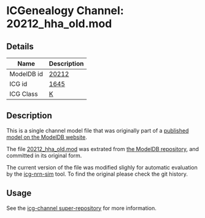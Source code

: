 # ICGenealogy Channel: 20212\_hha\_old.mod

## Details

Name | Description
---- | -----------
ModelDB id | [20212](http://senselab.med.yale.edu/ModelDB/ShowModel.cshtml?model=20212)
ICG id | [1645](http://icg.neurotheory.ox.ac.uk/channels/1/1645)
ICG Class | [K](http://icg.neurotheory.ox.ac.uk/channels/1)

## Description

This is a single channel model file that was originally part of a [published model on the ModelDB website](http://senselab.med.yale.edu/ModelDB/ShowModel.cshtml?model=20212).


The file [20212\_hha\_old.mod](20212_hha_old.mod) was extrated from [the ModelDB repository](http://senselab.med.yale.edu/ModelDB/ShowModel.cshtml?model=20212), and committed in its original form.

The current version of the file was modified slighly for automatic evaluation by the [icg-nrn-sim](https://github.com/icgenealogy/icg-nrn-sim) tool. To find the original please check the git history.


## Usage

See the [icg-channel super-repository](https://github.com/icgenealogy/icg-channels) for more information.
